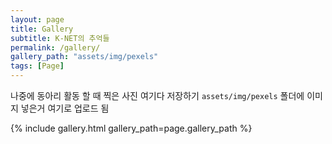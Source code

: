 ```yaml
---
layout: page
title: Gallery
subtitle: K-NET의 추억들
permalink: /gallery/
gallery_path: "assets/img/pexels"
tags: [Page]
---
```


나중에 동아리 활동 할 때 찍은 사진 여기다 저장하기
`assets/img/pexels` 폴더에 이미지 넣은거 여기로 업로드 됨

{% include gallery.html gallery_path=page.gallery_path %}
